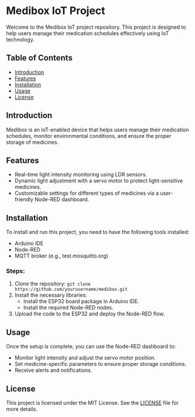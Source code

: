 # Medibox IoT Project

Welcome to the Medibox IoT project repository. This project is designed to help users manage their medication schedules effectively using IoT technology.

## Table of Contents
- [Introduction](#introduction)
- [Features](#features)
- [Installation](#installation)
- [Usage](#usage)
- [License](#license)

## Introduction
Medibox is an IoT-enabled device that helps users manage their medication schedules, monitor environmental conditions, and ensure the proper storage of medicines.

## Features
- Real-time light intensity monitoring using LDR sensors.
- Dynamic light adjustment with a servo motor to protect light-sensitive medicines.
- Customizable settings for different types of medicines via a user-friendly Node-RED dashboard.

## Installation
To install and run this project, you need to have the following tools installed:
- Arduino IDE
- Node-RED
- MQTT broker (e.g., test.mosquitto.org)

### Steps:
1. Clone the repository: `git clone https://github.com/yourusername/medibox.git`
2. Install the necessary libraries: 
   - Install the ESP32 board package in Arduino IDE.
   - Install the required Node-RED nodes.
3. Upload the code to the ESP32 and deploy the Node-RED flow.

## Usage
Once the setup is complete, you can use the Node-RED dashboard to:
- Monitor light intensity and adjust the servo motor position.
- Set medicine-specific parameters to ensure proper storage conditions.
- Receive alerts and notifications.

## License
This project is licensed under the MIT License. See the [LICENSE](LICENSE) file for more details.
